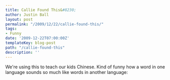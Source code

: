 ```yaml
---
title: Callie Found This&#8230;
author: Justin Ball
layout: post
permalink: "/2009/12/22/callie-found-this/"
tags:
- Funny
date: '2009-12-22T07:00:00Z'
templateKey: blog-post
path: "/callie-found-this"
description: ''
---
```


We're using this to teach our kids Chinese. Kind of funny how a word in one language sounds so much like words in another language:
<object width="425" height="344"><param name="movie" value="http://www.youtube.com/v/kB07xk9NZtQ&hl=en_US&fs=1&"></param><param name="allowFullScreen" value="true"></param><param name="allowscriptaccess" value="always"></param><embed src="http://www.youtube.com/v/kB07xk9NZtQ&hl=en_US&fs=1&" type="application/x-shockwave-flash" allowscriptaccess="always" allowFullScreen="true" width="425" height="344"></embed></object>
